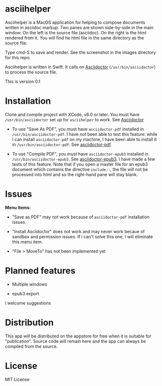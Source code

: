 asciihelper
===========

Asciihelper is a MacOS application for helping to compose 
documents written in asciidoc markup.  Two panes are
shown side-by-side in the main window.  On the left
is the source file (asciidoc).  On the right is the
html rendered from it.  You will find he html file in
the same directory as the source file.   

Type cmd-S to save and render.
See the screenshot in the images directory for this repo.

Asciihelper is written in Swift.  It calls on 
[Asciidoctor](http://asciidoctor.org) (`/usr/bin/asciidoctor`) to process
the source file. 

This is version 0.1

Installation
============

Clone and compile project with XCode, v6.0 or later. You must have `/usr/bin/asciidoctor`
set up for `asciihelper` to work.  See [Asciidoctor](http://asciidoctor.org)

- To use "Save As PDF", you must have `asciidoctor-pdf` installed in `/usr/bin/asciidoctor-pdf`.
I have not been able to test this feature: while I can install `asciidoctor-pdf` on my
machine, I have been able to install it in `/usr/bin/asciidoctor-pdf`.
See [asciidoctor-pdf](https://github.com/asciidoctor/asciidoctor-pdf).

- To use "Compile PDF", you must have `asciidoctor-epub3` installed in `/usr/bin/asciidoctor-epub3`.
See [asciidoctor-epub3](https://github.com/asciidoctor/asciidoctor-epub3).  I have made 
a few tests of this feature. Note that if you open a master file for an epub3 document
which contains the directive `include::`, the file will not be processed into html and so
the right-hand pane will stay blank.

Issues
======

**Menu Items:**

- "Save as PDF" may not work because of `asciidoctor-pdf` installation
issues.

- "Install Asciidoctor" does not work and may never work becaue
of sandbox and permission issues.  If I can't solve this one,
I will eliminate this menu item.

- "File > MoveTo" has not been implemented yet


Planned features
===============

- Multiple windows

- epub3 export


I welcome suggestions


Distribution
============

This app will be distributed on the appstore
for free when it is suitable for "publication".  Source
code will remain here and the app can always be compiled
from the source.


License
=======

MIT License
